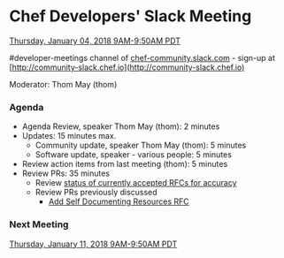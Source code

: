 # Chef Developers' Slack Meeting

[Thursday, January 04, 2018 9AM-9:50AM PDT](http://everytimezone.com/#2018-01-04,240,cn3)

\#developer-meetings channel of [chef-community.slack.com](http://chef-community.slack.com) - sign-up at [http://community-slack.chef.io](http://community-slack.chef.io)

Moderator:  Thom May (thom)

### Agenda
* Agenda Review, speaker Thom May (thom): 2 minutes
* Updates: 15 minutes max.
  * Community update, speaker Thom May (thom): 5 minutes
  * Software update, speaker - various people: 5 minutes
* Review action items from last meeting (thom): 5 minutes
* Review PRs:  35 minutes
  * Review [status of currently accepted RFCs for accuracy](https://chef.github.io/chef-rfc/)
  * Review PRs previously discussed
    * [Add Self Documenting Resources RFC](https://api.github.com/repos/chef/chef-rfc/issues/295)
  
### Next Meeting

[Thursday, January 11, 2018 9AM-9:50AM PDT](http://everytimezone.com/#2018-01-11,240,cn3)
